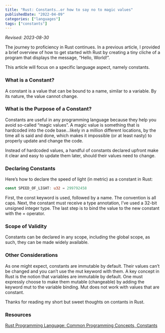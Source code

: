 ```yaml
---
title: "Rust: Constants..or how to say no to magic values"
publishedDate: "2022-04-09"
categories: ["languages"]
tags: ["constants"]
---
```


_Revised: 2023-08-30_

The journey to proficiency in Rust continues. In a previous article, I provided a brief overview of how to get started with Rust by creating a tiny cliche of a program that displays the message, “Hello, World!”.

This article will focus on a specific language aspect, namely constants.

### What is a Constant?

A constant is a value that can be bound to a name, similar to a variable. By its nature, the value cannot change.

### What is the Purpose of a Constant?

Constants are useful in any programming language because they help you avoid so-called “magic values”. A magic value is something that is hardcoded into the code base…likely in a million different locations, by the time all is said and done, which makes it impossible (or at least nasty) to properly update and change the code.

Instead of hardcoded values, a handful of constants declared upfront make it clear and easy to update them later, should their values need to change.

### Declaring Constants

Here’s how to declare the speed of light (in metric) as a constant in Rust:

```rust
const SPEED_OF_LIGHT: u32 = 299792458
```

First, the const keyword is used, followed by a name. The convention is all caps. Next, the constant must receive a type annotation, I’ve used a 32-bit unsigned integer type. The last step is to bind the value to the new constant with the = operator.

### Scope of Validity

Constants can be declared in any scope, including the global scope, as such, they can be made widely available.

### Other Considerations

As one might expect, constants are immutable by default. Their values can’t be changed and you can’t use the mut keyword with them. A key concept in Rust is the notion that variables are immutable by default. One must expressly choose to make them mutable (changeable) by adding the keyword mut to the variable binding. Mut does not work with values that are constant.

Thanks for reading my short but sweet thoughts on contants in Rust.

### Resources

[Rust Programming Language: Common Programming Concepts, Constants](https://doc.rust-lang.org/book/ch03-01-variables-and-mutability.html)
